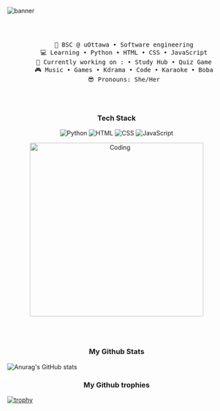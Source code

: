 ![banner](https://github.com/user-attachments/assets/c72b8aa0-3555-4823-a511-2f403241c89b)

<div align="center">
<br><br>
<pre>
    💼 BSC @ uOttawa • Software engineering
    💻 Learning • Python • HTML • CSS • JavaScript
    📖 Currently working on : • Study Hub • Quiz Game
    🎮 Music • Games • Kdrama • Code • Karaoke • Boba
    😎 Pronouns: She/Her
</pre>
<br><br>
</div>
<div align="center">
    <h3>Tech Stack</h3>
    <p>
        <img src="https://img.shields.io/badge/-Python-333333?style=flat&logo=python" alt="Python">
        <img src="https://img.shields.io/badge/-HTML-333333?style=flat&logo=html5" alt="HTML">
        <img src="https://img.shields.io/badge/-CSS-333333?style=flat&logo=css3" alt="CSS">
        <img src="https://img.shields.io/badge/-JavaScript-333333?style=flat&logo=javascript" alt="JavaScript">
    </p>
</div>

<div align="center">
    <img align="center" alt="Coding" width="400" src="https://media.giphy.com/media/5YhM7FikN75SXkbInU/giphy.gif?cid=790b7611yy2h5vffl6xlg9caufjwyqyoqo3mgitqxbpf33g6&ep=v1_gifs_search&rid=giphy.gif&ct=g">
</div>

<br><br>
<div align="center">
    <h3> My Github Stats</h3>
</div>

 ![Anurag's GitHub stats](https://github-readme-stats.vercel.app/api?username=imanemm&show_icons=true&theme=gotham)
 
<div align="center">  
    <h3>My Github trophies</h3>
</div>

[![trophy](https://github-profile-trophy.vercel.app/?username=imanemm&theme=onedark)](https://github.com/ryo-ma/github-profile-trophy)


